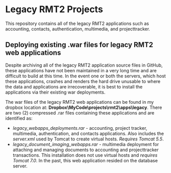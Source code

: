 # Legacy RMT2 Projects
This repository contains all of the legacy RMT2 applications such as accounting, contacts, authentication, multimedia, and projecttracker.

## Deploying existing .war files for legacy RMT2 web applications

Despite archiving all of the legacy RMT2 application source files in GitHub, these applications have not been maintained in a very long time and are difficult to build at this time.    In the event one or both the servers, which host these applications, crashes and renders the hard drive unusable to where the data and applications are irrecoverable, it is best to install the applications via their existing war deployments.

The war files of the legacy RMT2 web applications can be found in my dropbox location at: 
 **Dropbox\MyCode\projects\rmt2\apps\legacy**.  There are two (2)  compressed .rar files containing these applications and are identified as: 
* *legacy_webapps_deployments.rar* - accounting, project tracker, multimedia, authentication, and contacts applications.  Also includes the *_server.xml_* used by Tomcat to create virtual hosts.   *Requires Tomcat 5.5*.
* *legacy_document_imaging_webapps.rar* - multimedia deployment for attaching and managing documents to accounting and projecttracker transactions.  This installation does not use virtual hosts and *requires Tomcat 7.0*.  In the past, this web application resided on the database server.

  
